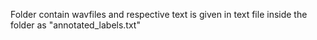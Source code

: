 Folder contain wavfiles and respective text is given in text file inside the folder as "annotated_labels.txt"
